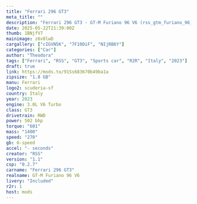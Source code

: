 ```yaml
---
title: "Ferrari 296 GT3"
meta_title: ""
description: "Ferrari 296 GT3 - GT-M Furiano 96 V6 (rss_gtm_furiano_96_v6) by RSS"
date: 2025-05-22T21:39:00Z
thumb: 1BNjfV7
mainimage: z6v8lwD
cargallery: ["cIGVN5K", "7F10DiF", "NIjRB6Y"]
categories: ["Car"]
author: "Theodora"
tags: ["Ferrari", "RSS", "GT3", "Sports car", "R2R", "Italy", "2023"]
draft: true
link: https://mods.to/91Ss683670b49ba1a
zipsize: "1.8 GB"
manu: Ferrari
logo2: scuderia-sf
country: Italy
year: 2023
engine: 3.0L V6 Turbo
class: GT3
drivetrain: RWD
power: 502 bhp 
torque: "601"
mass: "1400"
speed: "270"
gb: 6-speed
accel: "- seconds"
creator: "RSS"
version: "1.1"
csp: "0.2.7"
carname: "Ferrari 296 GT3"
realname: GT-M Furiano 96 V6
livery: "Included"
r2r: 1
host: mods
---
```

